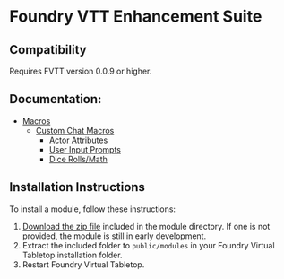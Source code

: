 # Foundry VTT Enhancement Suite

## Compatibility

Requires FVTT version 0.0.9 or higher.

## Documentation:

* [Macros](https://github.com/sillvva/foundry-vtt-modules/wiki/Macros)
  * [Custom Chat Macros](https://github.com/sillvva/foundry-vtt-modules/wiki/Macros#custom-chat-macros)
    * [Actor Attributes](https://github.com/sillvva/foundry-vtt-modules/wiki/Macros#actor-attributes)
    * [User Input Prompts](https://github.com/sillvva/foundry-vtt-modules/wiki/Macros#user-input-prompts)
    * [Dice Rolls/Math](https://github.com/sillvva/foundry-vtt-modules/wiki/Macros#inline-dice-rolls-and-math)

## Installation Instructions

To install a module, follow these instructions:

1. [Download the zip file](https://github.com/sillvva/foundry-vtt-modules/raw/master/fvtt-enhancement-suite/fvtt-enhancement-suite.zip) included in the module directory. If one is not provided, the module is still in early development.
2. Extract the included folder to `public/modules` in your Foundry Virtual Tabletop installation folder.
3. Restart Foundry Virtual Tabletop. 

